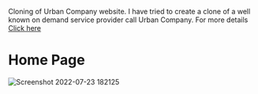 Cloning of Urban Company website. I have tried to create a clone of a well known on demand service provider call Urban Company. For more details 
 <a href="">  Click here <a/>
 
 <h1>Home Page </h1>
 
 ![Screenshot 2022-07-23 182125](https://user-images.githubusercontent.com/99671592/180634754-a7672d7d-cfa3-4232-a76a-045474d196e7.png)

